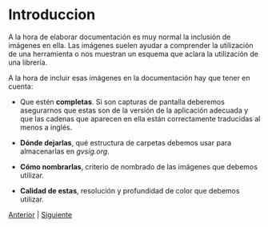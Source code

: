 
# Introduccion

A la hora de elaborar documentación es muy normal la inclusión de imágenes en ella.
Las imágenes suelen ayudar a comprender la utilización de una herramienta o nos
muestran un esquema que aclara la utilización de una librería.

A la hora de incluir esas imágenes en la documentación hay que
tener en cuenta:

* Que estén **completas**. Si son capturas de pantalla deberemos asegurarnos
  que estas son de la versión de la aplicación adecuada y que las cadenas
  que aparecen en ella están correctamente traducidas al menos a inglés.

* **Dónde dejarlas**, qué estructura de carpetas debemos usar para almacenarlas
  en *gvsig.org*.

* **Cómo nombrarlas**, criterio de nombrado de las imágenes que debemos utilizar.

* **Calidad de estas**, resolución y profundidad de color que debemos
  utilizar.

[Anterior](index.md) | [Siguiente](estructura_de_carpetas.md)
